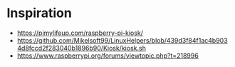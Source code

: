 # Inspiration

* https://pimylifeup.com/raspberry-pi-kiosk/
* https://github.com/Mikelsoft99/LinuxHelpers/blob/439d3f84f1ac4b9034d8fccd2f283040b1896b90/Kiosk/kiosk.sh
* https://www.raspberrypi.org/forums/viewtopic.php?t=218996
